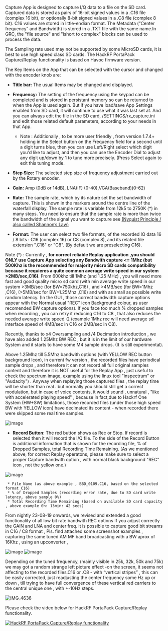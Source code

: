Capture App is designed to capture I/Q data to a file on the SD card. Captured data is stored as pairs of 16-bit signed values in a .C16 file (complex 16 bit), or optionally 8-bit signed values in a .C8 file (complex 8 bit). C16 values are stored in little-endian format. The Metadata (“Center frequency” and Bandwidth) is stored in a .TXT file with the same name.In GRC, the "file source" and "ishort to complex" blocks can be used to process the data.

The Sampling rate used may not be supported by some MicroSD cards, it is best to use high speed class SD cards. The HackRF PortaPack Capture/Replay functionality is  based on Havoc firmware version.

The Key Items on the App that can be selected with the cursor and changed with the encoder knob are:

* **Title bar:** The usual Items may be changed and displayed.
* **Frequency:** The setting of the frequency using the keypad can be completed and is stored in persistant memory so can be returned to when the App is used again. But if you have load/save App Settings enabled from SD card, it will continue to use what it was last set at. And you can always edit the file in the SD card, /SETTINGS/rx_capture.ini and edit those related default parameters, according to your needs in that App.

   * Note : Additionally , to be more user friendly , from version 1.7.4+ holding in the Select button on the Frequency field for a second until a digit turns blue, then you can use Left/Right select which digit you'd like to adjust, and then you can use the Encoder Dial to adjust any digit up/down by 1 to tune more precisely. (Press Select again to exit this tuning mode.

* **Step Size:** The selected step size of frequency adjustment carried out by the Rotary encoder. 
* **Gain:**  Amp  (0dB or 14dB), LNA(IF) (0-40),VGA(Baseband)(0-62)
* **Rate:** The sample rate, which by its nature set the set bandwidth of capture. This is shown in the markers around the centre line of the waterfall display. The sample rate is variable from 12k5 to 2750K (*)  in many steps. You need to ensure that the sample rate is more than twice the bandwidth of the signal  you want to capture see [(Nyquist Principle / also called Shannon’s Law)  ](https://en.wikipedia.org/wiki/Nyquist%E2%80%93Shannon_sampling_theorem)
* **Format:** The user can select two file formats, of the recorded IQ data 16 / 8 bits :  C16 (complex 16)  or C8 (complex 8), and its related file extension ".C16" or "C8".   (By default we are preselecting C16).

Note (*)  : Currently , **for correct reliable Replay application ,you should ONLY use Capture App selecting any Bandwith capture <= 1Mhz  (but 500Khz is the recommended for majority micro SD cards compatibility because it requieres a quite common average write speed in our system >2MB/sec,C16)**. From 600khz till 1Mhz (and 1.25 MHz) , you will need more fast and good quality micro sd card (with min average write speed in our system >3MB/sec (for BW=750khz,C16)  , and >4MB/sec (for BW=1Mhz ,C16), (>5MB/sec for BW=1.25Mhz ,C16) and with as small as possible write random latency. (In the GUI , those correct bandwidth capture options appear with the Normal usual "REC" icon Background colour, as user recomended BW capture options). If you face too much % dropped samples when recording , you can retry it reducing C16 to C8 , that also reduces the needed average write speed :2 (example 1Mhz rec will need average sd interface speed of 4MB/sec in C16 or 2MB/sec in C8).

Recently, thanks to x4 Oversampling and /4 Decimation introduction , we have also added 1.25Mhz BW REC , but it is in the limit of our hardware System and it starts to have some M4 sample drops. (It is still experimental). 

Above 1.25Mhz till 5.5Mhz bandwith options (with YELLOW REC button background Icon), in current fw version , the recorded files have periodical sample drops  , and therefore it can  not record all full original samples content and therefore it is NOT useful for the Replay App , just useful to check the spectrum image, example using the linux tool "inspectrum" or "Audacity") . Anyway when replaying those captured files , the replay time will be shorter than real . but normally you should still get a correct  modulation, but in case of voice contents, it would sound , unnatural , "like with accelerated playing speed" , because in fact,due to Hackrf One System (HW+SW) limitations, those  recorded files (under those high speed BW with YELLOW icon) have decimated its  content - when recorded there were skipped some real time samples. 

![image](https://user-images.githubusercontent.com/86470699/162581344-446a1a0b-325e-4bb6-a451-f47ecc91d8e3.png)




* **Record Button:** The red button shows as Rec or Stop. If record is selected then it will record the I/Q file. To the side of the Record Button is additional information that is shown for the recording file, % of Dropped Samples, total Recording Time Remaining. (As we mentioned above, for correct Replay operatons, please make sure to select a proper Capture bandwith option  , with normal black background "REC" icon , not the yellow one.)

![image](https://github.com/eried/portapack-mayhem/assets/86470699/f92f0133-5a9b-48ba-8980-024c343d6f21)

  
     * File Name (as above example , BBD_0109.C16, based on the selected format C16)
     * % of Dropped Samples (recording error rate, due to SD card write latency, above sample 0%)
     * Total Recording Time Remaining (based on available SD card capacity , above example 0h: 13min: 42 secs)

From nightly 23-08-19 onwards, we revised and  extended a good functionality of  all low bit rate bandwith REC options 
If you adjust correctly the GAIN and LNA  and center freq. it is possible to capture good bit streams in C16 / C8 format , 
Pls. find attached some screenshot examples , capturing the same tuned AM MF band broadcasting with a BW aprox of 16Khz , using an upconverter ,

![image](https://github.com/eried/portapack-mayhem/assets/86470699/3c9c851f-a311-4411-a2a3-09920ce34797)
![image](https://github.com/eried/portapack-mayhem/assets/86470699/d4aa10f5-1155-4924-a35b-c44dd12dc8bc)

Depending on the tuned frequency, (mainly visible in 25k, 32k, 50k and 75k)  we may got a random strange left picture effect -on the screen, it seems not affecting to the recorded files.C16 or .C8 -   with “vertical stripes” , this can be easily corrected, just readjusting the center frequency  some Hz up or down ,  till trying to have full convergence of these vertical red carriers to the central unique one , with +-10Hz steps.

![IMG_4636](https://github.com/eried/portapack-mayhem/assets/86470699/d11b4380-7654-4812-a431-790d14ff6fad)


Please check the video below for HackRF PortaPack Capture/Replay functionality.

  [![HackRF PortaPack Capture/Replay functionality](http://img.youtube.com/vi/Pe30Jvyhmzk/0.jpg)](http://www.youtube.com/watch?v=Pe30Jvyhmzk "HackRF PortaPack Capture/Replay functionality")